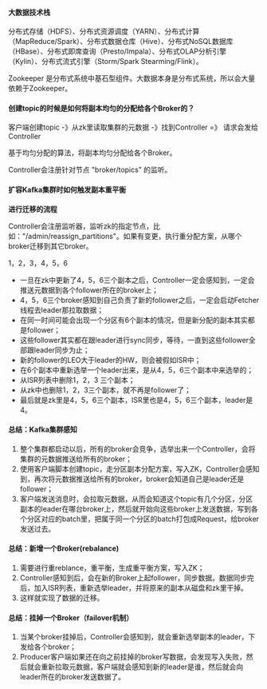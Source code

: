 #### 大数据技术栈

分布式存储（HDFS）、分布式资源调度（YARN）、分布式计算（MapReduce/Spark）、分布式数据仓库（Hive）、分布式NoSQL数据库（HBase）、分布式即席查询（Presto/Impala）、分布式OLAP分析引擎（Kylin）、分布式流式引擎（Storm/Spark Stearming/Flink）。

Zookeeper 是分布式系统中基石型组件。大数据本身是分布式系统，所以会大量依赖于Zookeeper。

#### 创建topic的时候是如何将副本均匀的分配给各个Broker的？

客户端创建topic  -》从zk里读取集群的元数据 -》找到Controller =》 请求会发给Controller

基于均匀分配的算法，将副本均匀分配给各个Broker。

Controller会注册针对节点 "broker/topics" 的监听。

#### 扩容Kafka集群时如何触发副本重平衡

**进行迁移的流程**

Controller会注册监听器，监听zk的指定节点，比如："/admin/reassign_partitions"。如果有变更，执行重分配方案，从哪个broker迁移到其它broker。

1，2，3，4，5，6

- 一旦在zk中更新了4，5，6三个副本之后，Controller一定会感知到，一定会推送元数据到各个follower所在的broker上；
- 4，5，6三个broker感知到自己负责了新的follower之后，一定会启动Fetcher线程去leader那拉取数据；
- 在同一时间可能会出现一个分区有6个副本的情况，但是新分配的副本其实都是follower；
- 这些follower其实都在跟leader进行sync同步，等待，一直到这些follower全部跟leader同步为止；
- 新的follower的LEO大于leader的HW，则会被假如ISR中；
- 在6个副本中重新选举一个leader出来，是从4，5，6三个副本中来选举的；
- 从ISR列表中删除1，2，3 三个副本；
- 从zk中也删除1，2，3三个副本，就不再是follower了；
- 最后就是zk里是4，5，6三个副本，ISR里也是4，5，6三个副本，leader是4。

#### 总结：Kafka集群感知

1. 整个集群都启动以后，所有的broker会竞争，选举出来一个Controller，会将集群的元数据推送给所有的broker；
2. 使用客户端脚本创建topic，走分区副本分配方案，写入ZK，Controller会感知到，再次将元数据推送给所有的broker，broker会知道自己是leader还是follower；
3. 客户端发送消息时，会拉取元数据，从而会知道这个topic有几个分区，分区副本的leader在哪台broker上，然后就开始向这些broker上发送数据，写到各个分区对应的batch里，把属于同一个分区的batch打包成Request，给broker发送过去。

#### 总结：新增一个Broker(rebalance)

1. 需要进行重reblance，重平衡，生成重平衡方案，写入ZK；
2. Controller感知到后，会在新的Broker上起follower，同步数据。数据同步完后，加入ISR列表，重新选举leader，并将原来的副本从磁盘和zk里干掉。
3. 这样就实现了数据的迁移。

#### 总结：挂掉一个Broker（failover机制）

1. 当某个broker挂掉后，Controller会感知到，就会重新选举副本的leader，下发给各个broker；
2. Producer客户端如果还在向之前挂掉的broker写数据，会发现写入失败，然后就会重新拉取元数据，客户端就会感知到新的leader是谁，然后就会向leader所在的broker发送数据了。




